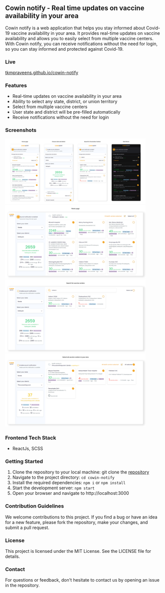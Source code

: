 ## Cowin notify - Real time updates on vaccine availability in your area

Cowin notify is a web application that helps you stay informed about Covid-19 vaccine availability in your area. It provides real-time updates on vaccine availability and allows you to easily select from multiple vaccine centers. With Cowin notify, you can receive notifications without the need for login, so you can stay informed and protected against Covid-19.

### Live

[tkmpraveens.github.io/cowin-notify](https://tkmpraveens.github.io/cowin-notify/)

### Features

- Real-time updates on vaccine availability in your area
- Ability to select any state, district, or union territory
- Select from multiple vaccine centers
- User state and district will be pre-filled automatically
- Receive notifications without the need for login

### Screenshots

<img src="screenshots/mobile.jpg" alt= "Mobile view" width="90%">
<img src="screenshots/landing-page.jpg" alt= "Home page" width="90%">
<img src="screenshots/search.jpg" alt= "Search for vaccine centers" width="90%">
<img src="screenshots/select-all.jpg" alt= "Select all vaccine centers" width="90%">

### Frontend Tech Stack

- ReactJs, SCSS

### Getting Started

1. Clone the repository to your local machine: git clone the [repository](https://github.com/tkmpraveens/cowin-notify.git)
2. Navigate to the project directory: `cd cowin-notify`
3. Install the required dependencies: `npm i` or `npm install`
4. Start the development server: `npm start`
5. Open your browser and navigate to http://localhost:3000

### Contribution Guidelines

We welcome contributions to this project. If you find a bug or have an idea for a new feature, please fork the repository, make your changes, and submit a pull request.

### License

This project is licensed under the MIT License. See the LICENSE file for details.

### Contact

For questions or feedback, don't hesitate to contact us by opening an issue in the repository.
